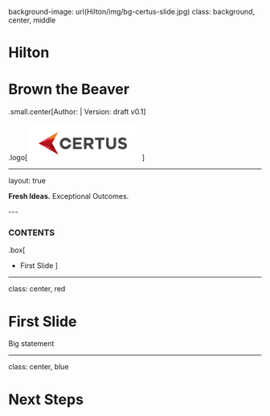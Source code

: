 background-image: url(Hilton/img/bg-certus-slide.jpg)
class: background, center, middle

# Hilton

# Brown the Beaver

.small.center[Author:   |   Version: draft v0.1]

.logo[<img src="Hilton/img/logo.png"/>]

---
layout: true
<div id="footer-content"><p><strong>Fresh Ideas.</strong> Exceptional Outcomes.</p></div>
---


### CONTENTS

.box[
* First Slide
]

---

class: center, red

# First Slide

Big statement

---

class: center, blue

# Next Steps
